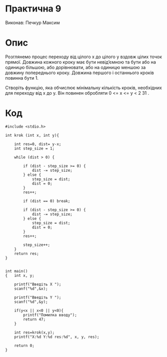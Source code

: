 # Практична 9 
Виконав: Печкур Максим
# Опис
Розглянемо процес переходу від цілого x до цілого y вздовж цілих точок прямої. Довжина кожного кроку має бути невід’ємною та бути або на одиницю більшою, або дорівнювати, або на одиницю меншою за довжину попереднього кроку. Довжина першого і останнього кроків повинна бути 1.

Створіть функцію, яка обчислює мінімальну кількість кроків, необхідних для переходу від x до y. Він повинен обробляти 0 <= x <= y < 2 31 .

# Код
```
#include <stdio.h>

int krok (int x, int y){
  
    int res=0, dist= y-x;
    int step_size = 1;
    
    while (dist > 0) {
        
        if (dist - step_size >= 0) {
            dist -= step_size;
        } else {
            step_size = dist;
            dist = 0;
        }
        res++;
        
        if (dist == 0) break;
        
        if (dist - step_size >= 0) {
            dist -= step_size;
        } else {
            step_size = dist;
            dist = 0;
        }
        res++;
        
        step_size++;
    }
    return res; 
}


int main()
{   int x, y;
    
    printf("Введіть X ");
    scanf("%d",&x);
    
    printf("Введіть Y ");
    scanf("%d",&y);
    
    if(y<x || x<0 || y<0){
        printf("Помилка вводу");
        return 47;
    }
   
    int res=krok(x,y);
    printf("X:%d Y:%d res:%d", x, y, res);

    return 0;
}
```

